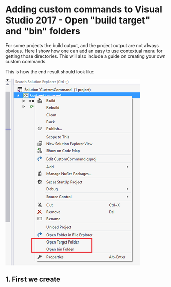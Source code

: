 # Adding custom commands to Visual Studio 2017 - Open "build target" and "bin" folders

For some projects the build output, and the project output are not always obvious. Here I show how one can add an easy to use contextual menu for getting those directories. This will also include a guide on creating your own custom commands. 

This is how the end result should look like:

![End result](images/image1.png)

## 1. First we create 
